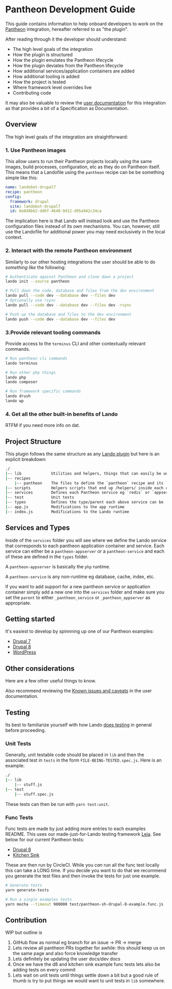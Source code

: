 # Pantheon Development Guide

This guide contains information to help onboard developers to work on the [Pantheon](https://pantheon.io) integration, hereafter referred to as "the plugin".

After reading through it the developer should understand:

* The high level goals of the integration
* How the plugin is structured
* How the plugin emulates the Pantheon lifecycle
* How the plugin deviates from the Pantheon lifecycle
* How additional services/application containers are added
* How additional tooling is added
* How the project is tested
* Where framework level overrides live
* Contributing code

It may also be valuable to review the [user documentation](https://docs.lando.dev/config/pantheon.html) for this integration as that provides a bit of a Specification as Documentation.

## Overview

The high level goals of the integration are straightforward:

### 1. Use Pantheon images

This allow users to run their Pantheon projects locally using the same images, build processes, configuration, etc as they do on Pantheon itself. This means that a Landofile using the `pantheon` recipe can be be something simple like this:

```yaml
name: landobot-drupal7
recipe: pantheon
config:
  framework: drupal
  site: landobot-drupal7
  id: 6e8d4bb2-dd6f-4640-9d12-d95a942c34ca
```

The implication here is that Lando will instead look and use the Pantheon configuration files instead of its own mechanisms. You can, however, still use the Landofile for additional power you may need exclusively in the local context.

### 2. Interact with the remote Pantheon environment

Similarly to our other hosting integrations the user should be able to do _something like_ the following:

```bash
# Authenticate against Pantheon and clone down a project
lando init --source pantheon

# Pull down the code, database and files from the dev environment
lando pull --code dev --database dev --files dev
# Optionally use rsync
lando pull --code dev --database dev --files dev -rsync

# Push up the database and files to the dev environment
lando push --code dev --database dev --files dev
```

### 3.Provide relevant tooling commands

Provide access to the `terminus` CLI and other contextually relevant commands.

```bash
# Run pantheon cli commands
lando terminus

# Run other php things
lando php
lando composer

# Run framework specific commands
lando drush
lando wp
```

### 4. Get all the other built-in benefits of Lando

RTFM if you need more info on dat.

## Project Structure

This plugin follows the same structure as any [Lando plugin](https://docs.lando.dev/contrib/contrib-plugins.html#plugins) but here is an explicit breakdown:

```bash
./
|-- lib             Utilities and helpers, things that can easily be unit tested
|-- recipes
    |-- pantheon    The files to define the `pantheon` recipe and its `init` command
|-- scripts         Helpers scripts that end up /helpers/ inside each container
|-- services        Defines each Pantheon service eg `redis` or `appserver`
|-- test            Unit tests
|-- types           Defines the type/parent each above service can be
|-- app.js          Modifications to the app runtime
|-- index.js        Modifications to the Lando runtime
```

## Services and Types

Inside of the `services` folder you will see where we define the Lando service that corresponds to each pantheon application container and service. Each service can either be a `pantheon-appserver` or a `pantheon-service` and each of these are defined in the `types` folder.

A `pantheon-appserver` is basically the `php` runtime.

A `pantheon-service` is any non-runtime eg database, cache, index, etc.

If you want to add support for a new pantheon service or application container simply add a new one into the `services` folder and make sure you set the `parent` to either `_pantheon_service` or `_pantheon_appserver` as appropriate.

## Getting started

It's easiest to develop by spinnning up one of our Pantheon examples:

* [Drupal 7](https://github.com/lando/lando/tree/master/examples/pantheon-drupal7)
* [Drupal 8](https://github.com/lando/lando/tree/master/examples/pantheon-drupal8)
* [WordPress](https://github.com/lando/lando/tree/master/examples/pantheon-wordpress)

## Other considerations

Here are a few other useful things to know.

Also recommend reviewing the [Known issues and caveats](https://docs.lando.dev/config/pantheon.html#caveats-and-known-issues) in the user documentation.

## Testing

Its best to familiarize yourself with how Lando [does testing](https://docs.lando.dev/contrib/contrib-testing.html) in general before proceeding.

### Unit Tests

Generally, unit testable code should be placed in `lib` and then the associated test in `tests` in the form `FILE-BEING-TESTED.spec.js`. Here is an example:


```bash
./
|-- lib
    |-- stuff.js
|-- test
    |-- stuff.spec.js
```

These tests can then be run with `yarn test:unit`.

### Func Tests

Func tests are made by just adding more entries to each examples README. This uses our made-just-for-Lando testing framework [Leia](https://github.com/lando/leia). See below for our current Pantheon tests:

* [Drupal 8](https://github.com/lando/lando/tree/master/examples/pantheon-drupal8)
* [Kitchen Sink](https://github.com/lando/lando/tree/master/examples/pantheon-kitchensink)

These are then run by CircleCI. While you _can_ run all the func test locally this can take a LONG time. If you decide you want to do that we recommend you generate the test files and then invoke the tests for just one example.

```bash
# Generate tests
yarn generate-tests

# Run a single examples tests
yarn mocha --timeout 900000 test/pantheon-sh-drupal-8-example.func.js
```

## Contribution

WIP but outline is

1. GitHub flow as normal eg branch for an issue -> PR -> merge
2. Lets review all pantheon PRs together for awhile: this should keep us on the same page and also force knowledge transfer
3. Lets definitely be updating the user docs/dev docs
4. Once we have the d8 and kitchen sink example func tests lets also be adding tests on every commit
5. Lets wait on unit tests until things settle down a bit but a good rule of thumb is try to put things we would want to unit tests in `lib` somewhere.

